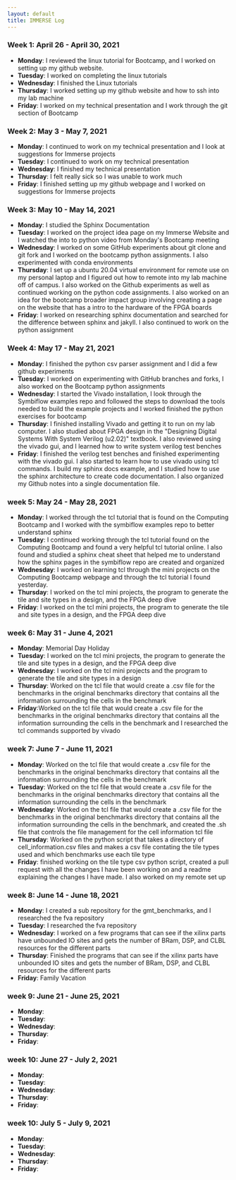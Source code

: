 ```yaml
---
layout: default
title: IMMERSE Log
---
```


### Week 1: April 26 - April 30, 2021

* **Monday**: I reviewed the linux tutorial for Bootcamp, and I worked on setting up my 
	      github website.
* **Tuesday**: I worked on completing the linux tutorials
* **Wednesday**: I finished the Linux tutorials 
* **Thursday**: I worked setting up my github website and how to ssh into my lab machine
* **Friday**: I worked on my technical presentation and I work through the git section of Bootcamp

### Week 2: May 3 - May 7, 2021

* **Monday**: I continued to work on my technical presentation and I look at suggestions for Immerse projects
* **Tuesday**: I continued to work on my technical presentation
* **Wednesday**: I finished my technical presentation 
* **Thursday**: I felt really sick so I was unable to work much
* **Friday**: I finished setting up my github webpage and I worked on suggestions for Immerse projects

### Week 3: May 10 - May 14, 2021

* **Monday**: I studied the Sphinx Documentation
* **Tuesday**: I worked on the project idea page on my Immerse Website and I watched the into to python video from Monday's Bootcamp meeting
* **Wednesday**: I worked on some GitHub experiments about git clone and git fork and I worked on the bootcamp python assignments. I also experimented with conda environments
* **Thursday**: I set up a ubuntu 20.04 virtual environment for remote use on my personal laptop and I figured out how to remote into my lab machine off of campus. I also worked on the Github experiments as well as continued working on the python code assignments. I also worked on an idea for the bootcamp broader impact group involving creating a page on the website that has a intro to the hardware of the FPGA boards
* **Friday**: I worked on researching sphinx documentation and searched for the difference between sphinx and jakyll. I also continued to work on the python assignment

### Week 4: May 17 - May 21, 2021

* **Monday**: I finished the python csv parser assignment and I did a few github experiments
* **Tuesday**: I worked on experimenting with GitHub branches and forks, I also worked on the Bootcamp python assignments
* **Wednesday**: I started the Vivado installation, I look through the Symbiflow examples repo and followed the steps to download the tools needed to build the example projects and I worked finished the python exercises for bootcamp
* **Thursday**: I finished installing Vivado and getting it to run on my lab computer. I also studied about FPGA design in the "Designing Digital Systems With System Verilog (u2.02)" textbook. I also reviewed using the vivado gui, and I learned how to write system verilog test benches
* **Friday**: I finished the verilog test benches and finished experimenting with the vivado gui. I also started to learn how to use vivado using tcl commands. I build my sphinx docs example, and I studied how to use the sphinx architecture to create code documentation. I also organized my Github notes into a single documentation file.

### week 5: May 24 - May 28, 2021

* **Monday**: I worked through the tcl tutorial that is found on the Computing Bootcamp and I worked with the symbiflow examples repo to better understand sphinx
* **Tuesday**: I continued working through the tcl tutorial found on the Computing Bootcamp and found a very helpful tcl tutorial online. I also found and studied a sphinx cheat sheet that helped me to understand how the sphinx pages in the symbiflow repo are created and organized
* **Wednesday**: I worked on learning tcl through the mini projects on the Computing Bootcamp webpage and through the tcl tutorial I found yesterday.
* **Thursday**: I worked on the tcl mini projects, the program to generate the tile and site types in a design, and the FPGA deep dive
* **Friday**: I worked on the tcl mini projects, the program to generate the tile and site types in a design, and the FPGA deep dive

### week 6: May 31 - June 4, 2021

* **Monday**: Memorial Day Holiday
* **Tuesday**: I worked on the tcl mini projects, the program to generate the tile and site types in a design, and the FPGA deep dive
* **Wednesday**: I worked on the tcl mini projects and the program to generate the tile and site types in a design
* **Thursday**: Worked on the tcl file that would create a .csv file for the benchmarks in the original benchmarks directory that contains all the information surrounding the cells in the benchmark
* **Friday**:Worked on the tcl file that would create a .csv file for the benchmarks in the original benchmarks directory that contains all the information surrounding the cells in the benchmark and I researched the tcl commands supported by vivado

### week 7: June 7 - June 11, 2021

* **Monday**: Worked on the tcl file that would create a .csv file for the benchmarks in the original benchmarks directory that contains all the information surrounding the cells in the benchmark
* **Tuesday**: Worked on the tcl file that would create a .csv file for the benchmarks in the original benchmarks directory that contains all the information surrounding the cells in the benchmark
* **Wednesday**: Worked on the tcl file that would create a .csv file for the benchmarks in the original benchmarks directory that contains all the information surrounding the cells in the benchmark, and created the .sh file that controls the file management for the cell information tcl file
* **Thursday**: Worked on the python script that takes a directory of cell_information.csv files and makes a csv file contating the tile types used and which benchmarks use each tile type
* **Friday**: finished working on the tile type csv python script, created a pull request with all the changes I have been working on and a readme explaining the changes I have made. I also worked on my remote set up

### week 8: June 14 - June 18, 2021

* **Monday**: I created a sub repository for the gmt_benchmarks, and I researched the fva repository
* **Tuesday**: I researched the fva repository
* **Wednesday**: I worked on a few programs that can see if the xilinx parts have unbounded IO sites and gets the number of BRam, DSP, and CLBL resources for the different parts
* **Thursday**: Finished the programs that can see if the xilinx parts have unbounded IO sites and gets the number of BRam, DSP, and CLBL resources for the different parts
* **Friday**: Family Vacation

### week 9: June 21 - June 25, 2021

* **Monday**:
* **Tuesday**:
* **Wednesday**:
* **Thursday**:
* **Friday**:

### week 10: June 27 - July 2, 2021

* **Monday**:
* **Tuesday**:
* **Wednesday**:
* **Thursday**:
* **Friday**:

### week 10: July 5 - July 9, 2021

* **Monday**:
* **Tuesday**:
* **Wednesday**:
* **Thursday**:
* **Friday**:
